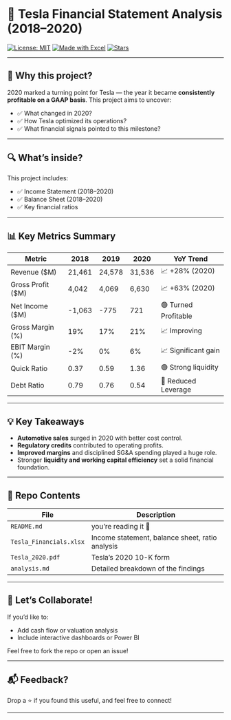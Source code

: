 # 🚗 Tesla Financial Statement Analysis (2018–2020)

[![License: MIT](https://img.shields.io/badge/License-MIT-yellow.svg)](https://opensource.org/licenses/MIT)
[![Made with Excel](https://img.shields.io/badge/Made%20with-Excel-217346.svg)](#)
[![Stars](https://img.shields.io/github/stars/udaya-bhandarkar/financial_analysis.svg?style=social)](https://github.com/udaya-bhandarkar/financial_analysis)

---

## 📌 Why this project?

2020 marked a turning point for Tesla — the year it became **consistently profitable on a GAAP basis**. This project aims to uncover:

- ✅ What changed in 2020?
- ✅ How Tesla optimized its operations?
- ✅ What financial signals pointed to this milestone?

---

## 🔍 What’s inside?

This project includes:
- ✅ Income Statement (2018–2020)
- ✅ Balance Sheet (2018–2020)
- ✅ Key financial ratios

---

## 📊 Key Metrics Summary

| Metric                         | 2018      | 2019      | 2020      | YoY Trend            |
|-------------------------------|-----------|-----------|-----------|----------------------|
| Revenue ($M)                  | 21,461    | 24,578    | 31,536    | 📈 +28% (2020)        |
| Gross Profit ($M)             | 4,042     | 4,069     | 6,630     | 📈 +63% (2020)        |
| Net Income ($M)               | -1,063    | -775      | 721       | 🟢 Turned Profitable  |
| Gross Margin (%)              | 19%       | 17%       | 21%       | 📈 Improving          |
| EBIT Margin (%)               | -2%       | 0%        | 6%        | 📈 Significant gain   |
| Quick Ratio                   | 0.37      | 0.59      | 1.36      | 🟢 Strong liquidity   |
| Debt Ratio                    | 0.79      | 0.76      | 0.54      | 🔻 Reduced Leverage   |

---

## 💡 Key Takeaways

- **Automotive sales** surged in 2020 with better cost control.
- **Regulatory credits** contributed to operating profits.
- **Improved margins** and disciplined SG&A spending played a huge role.
- Stronger **liquidity and working capital efficiency** set a solid financial foundation.

---

## 📁 Repo Contents

| File                        | Description                                      |
|----------------------------|--------------------------------------------------|
| `README.md`              | you’re reading it 🙂        |
| `Tesla_Financials.xlsx`    | Income statement, balance sheet, ratio analysis |
| `Tesla_2020.pdf`           | Tesla’s 2020 10-K form            |
| `analysis.md`              | Detailed breakdown of the findings         |


---

## 🤝 Let’s Collaborate!

If you’d like to:
- Add cash flow or valuation analysis
- Include interactive dashboards or Power BI

Feel free to fork the repo or open an issue!

---

## 📬 Feedback?

Drop a ⭐ if you found this useful, and feel free to connect!

---
